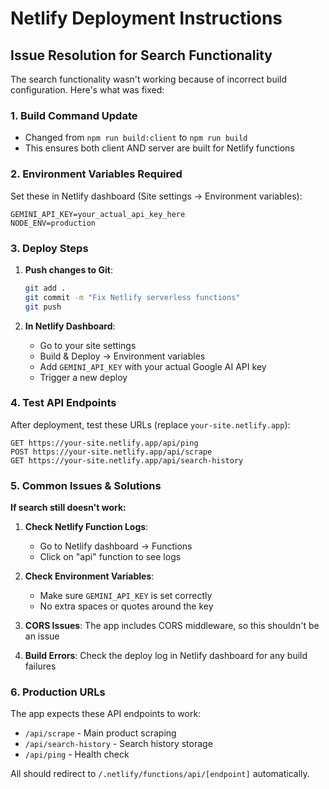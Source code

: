 # Netlify Deployment Instructions

## Issue Resolution for Search Functionality

The search functionality wasn't working because of incorrect build configuration. Here's what was fixed:

### 1. Build Command Update

- Changed from `npm run build:client` to `npm run build`
- This ensures both client AND server are built for Netlify functions

### 2. Environment Variables Required

Set these in Netlify dashboard (Site settings → Environment variables):

```
GEMINI_API_KEY=your_actual_api_key_here
NODE_ENV=production
```

### 3. Deploy Steps

1. **Push changes to Git**:

   ```bash
   git add .
   git commit -m "Fix Netlify serverless functions"
   git push
   ```

2. **In Netlify Dashboard**:
   - Go to your site settings
   - Build & Deploy → Environment variables
   - Add `GEMINI_API_KEY` with your actual Google AI API key
   - Trigger a new deploy

### 4. Test API Endpoints

After deployment, test these URLs (replace `your-site.netlify.app`):

```
GET https://your-site.netlify.app/api/ping
POST https://your-site.netlify.app/api/scrape
GET https://your-site.netlify.app/api/search-history
```

### 5. Common Issues & Solutions

**If search still doesn't work:**

1. **Check Netlify Function Logs**:

   - Go to Netlify dashboard → Functions
   - Click on "api" function to see logs

2. **Check Environment Variables**:

   - Make sure `GEMINI_API_KEY` is set correctly
   - No extra spaces or quotes around the key

3. **CORS Issues**: The app includes CORS middleware, so this shouldn't be an issue

4. **Build Errors**: Check the deploy log in Netlify dashboard for any build failures

### 6. Production URLs

The app expects these API endpoints to work:

- `/api/scrape` - Main product scraping
- `/api/search-history` - Search history storage
- `/api/ping` - Health check

All should redirect to `/.netlify/functions/api/[endpoint]` automatically.
